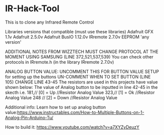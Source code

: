 # IR-Hack-Tool
This is to clone any Infrared Remote Control 

Libraries versions that compatible (must use these libraries)
Adafruit GFX 1.1v
Adafruit 2.5.0v
Adafruit BusIO 1.12.0v
IRremote 2.7.0v
EEPROM 'any version'

ADDITIONAL NOTES FROM WIZZTECH
MUST CHANGE PROTOCOL AT THE MOMENT USING SAMSUNG (LINE 372,521,537,539) You can check other protocols in IRremote.h (in the library IRremote 2.7.0v)

ANALOG BUTTON VALUE:
UNCOMMENT THIS FOR BUTTON VALUE SETUP for setting up the buttons UN-COMMENT WHEN TO SET BUTTON (LINE 105) CHANGE LINE 43-45
The resistors are used in this projects have value shown below:
The value of Analog button to be inputted in line 42-45 in the skecth i.e.
    181,// [0] = Up    //Resistor Analog Value
    323,// [1] = Ok    //Resistor Analog Value
    248 // [2] = Down  //Resistor Analog Value

Additional info: Learn how to set up analog button value:https://www.instructables.com/How-to-Multiple-Buttons-on-1-Analog-Pin-Arduino-Tu/

How to build it: https://www.youtube.com/watch?v=a7XYZyDeuzY
    
